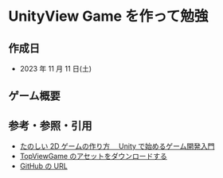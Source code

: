 # UnityView Game を作って勉強

## 作成日

- 2023 年 11 月 11 日(土)

## ゲーム概要

## 参考・参照・引用

- [たのしい 2D ゲームの作り方　 Unity で始めるゲーム開発入門]()
- [TopViewGame のアセットをダウンロードする](https://www.shoeisha.co.jp/book/download/9784798179353/detail)
- [GitHub の URL](https://github.com/Thikaru/Study_TopViewGame)
